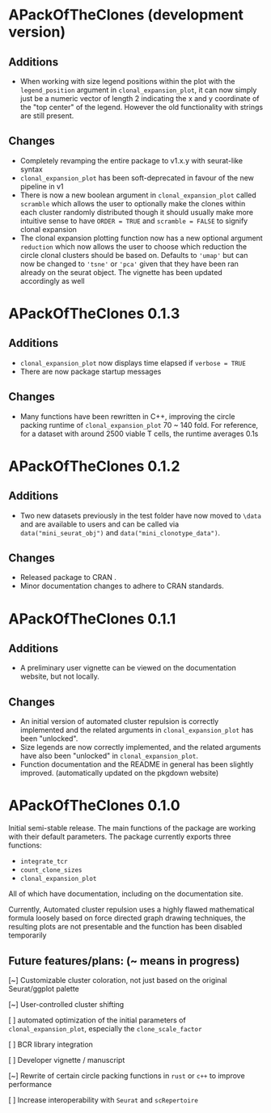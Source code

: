 # APackOfTheClones (development version)
## Additions
* When working with size legend positions within the plot with the `legend_position` argument in `clonal_expansion_plot`, it can now simply just be a numeric vector of length 2 indicating the x and y coordinate of the "top center" of the legend. However the old functionality with strings are still present.

## Changes
* Completely revamping the entire package to v1.x.y with seurat-like syntax
* `clonal_expansion_plot` has been soft-deprecated in favour of the new pipeline in v1
* There is now a new boolean argument in `clonal_expansion_plot` called `scramble` which allows the user to optionally make the clones within each cluster randomly distributed though it should usually make more intuitive sense to have `ORDER = TRUE` and `scramble = FALSE` to signify clonal expansion
* The clonal expansion plotting function now has a new optional argument `reduction` which now allows the user to choose which reduction the circle clonal clusters should be based on. Defaults to `'umap'` but can now be changed to `'tsne'` or `'pca'` given that they have been ran already on the seurat object. The vignette has been updated accordingly as well

# APackOfTheClones 0.1.3
## Additions
* `clonal_expansion_plot` now displays time elapsed if `verbose = TRUE`
* There are now package startup messages

## Changes
* Many functions have been rewritten in C++, improving the circle packing runtime of `clonal_expansion_plot` 70 ~ 140 fold. For reference, for a dataset with around 2500 viable T cells, the runtime averages 0.1s

# APackOfTheClones 0.1.2
## Additions
* Two new datasets previously in the test folder have now moved to `\data` and are available to users and can be called via `data("mini_seurat_obj")` and `data("mini_clonotype_data")`.

## Changes
* Released package to CRAN .
* Minor documentation changes to adhere to CRAN standards.

# APackOfTheClones 0.1.1
## Additions
* A preliminary user vignette can be viewed on the documentation website, but not locally.

## Changes
* An initial version of automated cluster repulsion is correctly implemented and the related arguments in `clonal_expansion_plot` has been "unlocked".
* Size legends are now correctly implemented, and the related arguments have also been "unlocked" in `clonal_expansion_plot`.
* Function documentation and the README in general has been slightly improved. (automatically updated on the pkgdown website)

# APackOfTheClones 0.1.0 
Initial semi-stable release. The main functions of the package are working with their default parameters. The package currently exports three functions:

* `integrate_tcr`
* `count_clone_sizes`
* `clonal_expansion_plot`

All of which have documentation, including on the documentation site.

Currently, Automated cluster repulsion uses a highly flawed mathematical formula loosely based on force directed graph drawing techniques, the resulting plots are not presentable and the function has been disabled temporarily

##  Future features/plans: (~ means in progress)
[~] Customizable cluster coloration, not just based on the original Seurat/ggplot palette

[~] User-controlled cluster shifting

[ ] automated optimization of the initial parameters of `clonal_expansion_plot`, especially the `clone_scale_factor`

[ ] BCR library integration

[ ] Developer vignette / manuscript

[~] Rewrite of certain circle packing functions in `rust` or `c++` to improve performance

[ ] Increase interoperability with `Seurat` and `scRepertoire`
